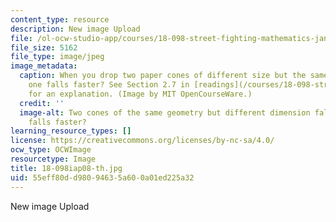 ```yaml
---
content_type: resource
description: New image Upload
file: /ol-ocw-studio-app/courses/18-098-street-fighting-mathematics-january-iap-2008/55eff80dd98094635a600a01ed225a32_18-098iap08-th.jpg
file_size: 5162
file_type: image/jpeg
image_metadata:
  caption: When you drop two paper cones of different size but the same shape, which
    one falls faster? See Section 2.7 in [readings](/courses/18-098-street-fighting-mathematics-january-iap-2008/pages/readings)
    for an explanation. (Image by MIT OpenCourseWare.)
  credit: ''
  image-alt: Two cones of the same geometry but different dimension fall. Which one
    falls faster?
learning_resource_types: []
license: https://creativecommons.org/licenses/by-nc-sa/4.0/
ocw_type: OCWImage
resourcetype: Image
title: 18-098iap08-th.jpg
uid: 55eff80d-d980-9463-5a60-0a01ed225a32
---
```

New image Upload